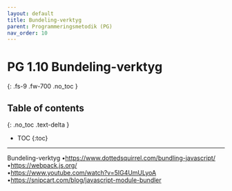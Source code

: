 ```yaml
---
layout: default
title: Bundeling-verktyg
parent: Programmeringsmetodik (PG)
nav_order: 10
---
```


# PG 1.10 Bundeling-verktyg
{: .fs-9 .fw-700 .no_toc }

## Table of contents
{: .no_toc .text-delta }

- TOC
{:toc}

---

Bundeling-verktyg
•https://www.dottedsquirrel.com/bundling-javascript/    
•https://webpack.js.org/   
•https://www.youtube.com/watch?v=5IG4UmULyoA   
•https://snipcart.com/blog/javascript-module-bundler   

